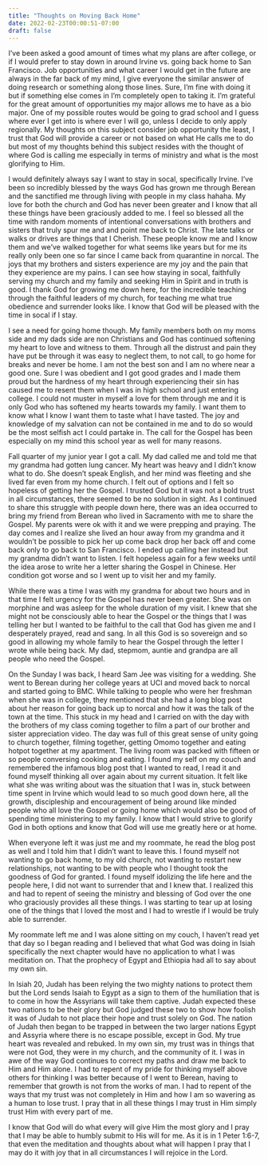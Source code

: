 ```yaml
---
title: "Thoughts on Moving Back Home"
date: 2022-02-23T00:00:51-07:00
draft: false
---
```


I’ve been asked a good amount of times what my plans are after college, or if I would prefer to stay down in around Irvine vs. going back home to San Francisco. Job opportunities and what career I would get in the future are always in the far back of my mind, I give everyone the similar answer of doing research or something along those lines. Sure, I’m fine with doing it but if something else comes in I’m completely open to taking it. I’m grateful for the great amount of opportunities my major allows me to have as a bio major. One of my possible routes would be going to grad school and I guess where ever I get into is where ever I will go, unless I decide to only apply regionally. My thoughts on this subject consider job opportunity the least, I trust that God will provide a career or not based on what He calls me to do but most of my thoughts behind this subject resides with the thought of where God is calling me especially in terms of ministry and what is the most glorifying to Him. 

I would definitely always say I want to stay in socal, specifically Irvine. I’ve been so incredibly blessed by the ways God has grown me through Berean and the sanctified me through living with people in my class hahaha. My love for both the church and God has never been greater and I know that all these things have been graciously added to me. I feel so blessed all the time with random moments of intentional conversations with brothers and sisters that truly spur me and and point me back to Christ. The late talks or walks or drives are things that I Cherish. These people know me and I know them and we’ve walked together for what seems like years but for me its really only been one so far since I came back from quarantine in norcal. The joys that my brothers and sisters experience are my joy and the pain that they experience are my pains. I can see how staying in socal, faithfully serving my church and my family and seeking Him in Spirit and in truth is good. I thank God for growing me down here, for the incredible teaching through the faithful leaders of my church, for teaching me what true obedience and surrender looks like. I know that God will be pleased with the time in socal if I stay. 

I see a need for going home though. My family members both on my moms side and my dads side are non Christians and God has continued softening my heart to love and witness to them. Through all the distrust and pain they have put be through it was easy to neglect them, to not call, to go home for breaks and never be home. I am not the best son and I am no where near a good one. Sure I was obedient and I got good grades and I made them proud but the hardness of my heart through experiencing their sin has caused me to resent them when I was in high school and just entering college. I could not muster in myself a love for them through me and it is only God who has softened my hearts towards my family. I want them to know what I know I want them to taste what I have tasted. The joy and knowledge of my salvation can not be contained in me and to do so would be the most selfish act I could partake in. The call for the Gospel has been especially on my mind this school year as well for many reasons.

Fall quarter of my junior year I got a call. My dad called me and told me that my grandma had gotten lung cancer. My heart was heavy and I didn’t know what to do. She doesn’t speak English, and her mind was fleeting and she lived far even from my home church. I felt out of options and I felt so hopeless of getting her the Gospel. I trusted God but it was not a bold trust in all circumstances, there seemed to be no solution in sight. As I continued to share this struggle with people down here, there was an idea occurred to bring my friend from Berean who lived in Sacramento with me to share the Gospel. My parents were ok with it and we were prepping and praying. The day comes and I realize she lived an hour away from my grandma and it wouldn’t be possible to pick her up come back drop her back off and come back only to go back to San Francisco. I ended up calling her instead but my grandma didn’t want to listen.
I felt hopeless again for a few weeks until the idea arose to write her a letter sharing the Gospel in Chinese. Her condition got worse and so I went up to visit her and my family.

While there was a time I was with my grandma for about two hours and in that time I felt urgency for the Gospel has never been greater. She was on morphine and was asleep for the whole duration of my visit. I knew that she might not be consciously able to hear the Gospel or the things that I was telling her but I wanted to be faithful to the call that God has given me and I desperately prayed, read and sang. In all this God is so sovereign and so good in allowing my whole family to hear the Gospel through the letter I wrote while being back. My dad, stepmom, auntie and grandpa are all people who need the Gospel.

On the Sunday I was back, I heard Sam Jee was visiting for a wedding. She went to Berean during her college years at UCI and moved back to norcal and started going to BMC. While talking to people who were her freshman when she was in college, they mentioned that she had a long blog post about her reason for going back up to norcal and how it was the talk of the town at the time. This stuck in my head and I carried on with the day with the brothers of my class coming together to film a part of our brother and sister appreciation video. The day was full of this great sense of unity going to church together, filming together, getting Omomo together and eating hotpot together at my apartment. The living room was packed with fifteen or so people conversing cooking and eating. I found my self on my couch and remembered the infamous blog post that I wanted to read, I read it and found myself thinking all over again about my current situation. It felt like what she was writing about was the situation that I was in, stuck between time spent in Irvine which would lead to so much good down here, all the growth, discipleship and encouragement of being around like minded people who all love the Gospel or going home which would also be good of spending time ministering to my family. I know that I would strive to glorify God in both options and know that God will use me greatly here or at home. 

When everyone left it was just me and my roommate, he read the blog post as well and I told him that I didn’t want to leave this. I found myself not wanting to go back home, to my old church, not wanting to restart new relationships, not wanting to be with people who I thought took the goodness of God for granted. I found myself idolizing the life here and the people here, I did not want to surrender that and I knew that. I realized this and had to repent of seeing the ministry and blessing of God over the one who graciously provides all these things. I was starting to tear up at losing one of the things that I loved the most and I had to wrestle if I would be truly able to surrender. 

My roommate left me and I was alone sitting on my couch, I haven’t read yet that day so I began reading and I believed that what God was doing in Isiah specifically the next chapter would have no application to what I was meditation on. That the prophecy of Egypt and Ethiopia had all to say about my own sin. 

In Isiah 20, Judah has been relying the two mighty nations to protect them but the Lord sends Isaiah to Egypt as a sign to them of the humiliation that is to come in how the Assyrians will take them captive. Judah expected these two nations to be their glory but God judged these two to show how foolish it was of Judah to not place their hope and trust solely on God. The nation of Judah then began to be trapped in between the two larger nations Egypt and Assyria where there is no escape possible, except in God. My true heart was revealed and rebuked. In my own sin, my trust was in things that were not God, they were in my church, and the community of it. I was in awe of the way God continues to correct my paths and draw me back to Him and Him alone. I had to repent of my pride for thinking myself above others for thinking I was better because of I went to Berean, having to remember that growth is not from the works of man. I had to repent of the ways that my trust was not completely in Him and how I am so wavering as a human to lose trust. I pray that in all these things I may trust in Him simply trust Him with every part of me.


I know that God will do what every will give Him the most glory and I pray that I may be able to humbly submit to His will for me. As it is in 1 Peter 1:6-7, that even the meditation and thoughts about what will happen I pray that I may do it with joy that in all circumstances I will rejoice in the Lord.
